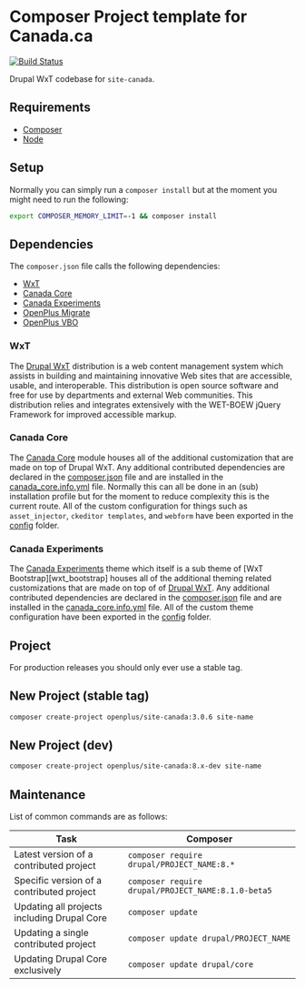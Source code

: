 Composer Project template for Canada.ca
=======================================

[![Build Status][ci-badge]][ci]

Drupal WxT codebase for `site-canada`.

## Requirements

* [Composer][composer]
* [Node][node]

## Setup

Normally you can simply run a `composer install` but at the moment you might need to run the following:

```sh
export COMPOSER_MEMORY_LIMIT=-1 && composer install
```

## Dependencies

The `composer.json` file calls the following dependencies:

* [WxT][wxt]
* [Canada Core][canada_core]
* [Canada Experiments][canada_experiments]
* [OpenPlus Migrate][openplus_migrate]
* [OpenPlus VBO][openplus_vbo]

### WxT

The [Drupal WxT][wxt] distribution is a web content management system which assists in building and maintaining innovative Web sites that are accessible, usable, and interoperable. This distribution is open source software and free for use by departments and external Web communities. This distribution relies and integrates extensively with the WET-BOEW jQuery Framework for improved accessible markup.

### Canada Core

The [Canada Core][canada_core] module houses all of the additional customization that are made on top of Drupal WxT. Any additional contributed dependencies are declared in the [composer.json][canada_core_composer] file and are installed in the [canada_core.info.yml][canada_core_info] file. Normally this can all be done in an (sub) installation profile but for the moment to reduce complexity this is the current route. All of the custom configuration for things such as `asset_injector`, `ckeditor templates`, and `webform` have been exported in the [config][canada_core_config] folder.

### Canada Experiments

The [Canada Experiments][canada_experiments] theme which itself is a sub theme of [WxT Bootstrap][wxt_bootstrap] houses all of the additional theming related customizations that are made on top of of [Drupal WxT][wxt]. Any additional contributed dependencies are declared in the [composer.json][canada_experiments_composer] file and are installed in the [canada_core.info.yml][canada_experiments_info] file. All of the custom theme configuration have been exported in the [config][canada_experiments_config] folder.

## Project

For production releases you should only ever use a stable tag.

## New Project (stable tag)

```sh
composer create-project openplus/site-canada:3.0.6 site-name
```

## New Project (dev)

```sh
composer create-project openplus/site-canada:8.x-dev site-name
```

## Maintenance

List of common commands are as follows:

| Task                                            | Composer                                               |
|-------------------------------------------------|--------------------------------------------------------|
| Latest version of a contributed project         | ```composer require drupal/PROJECT_NAME:8.*```         |
| Specific version of a contributed project       | ```composer require drupal/PROJECT_NAME:8.1.0-beta5``` |
| Updating all projects including Drupal Core     | ```composer update```                                  |
| Updating a single contributed project           | ```composer update drupal/PROJECT_NAME```              |
| Updating Drupal Core exclusively                | ```composer update drupal/core```                      |


[canada_core]:                  https://github.com/openplus/canada_core
[canada_core_composer]:         https://github.com/openplus/canada_core/blob/8.x-1.x/composer.json
[canada_core_info]:             https://github.com/openplus/canada_core/blob/8.x-1.x/canada_core.info.yml
[canada_core_config]:           https://github.com/openplus/canada_core/tree/8.x-1.x/config
[canada_experiments]:           https://github.com/openplus/canada_experiments
[canada_experiments_composer]:  https://github.com/openplus/canada_experiments/blob/8.x-1.x/composer.json
[canada_experiments_info]:      https://github.com/openplus/canada_experiments/blob/8.x-1.x/canada_core.info.yml
[canada_experiments_config]:    https://github.com/openplus/canada_experiments/tree/8.x-1.x/config
[ci]:                           https://travis-ci.com/openplus/site-canada
[ci-badge]:                     https://travis-ci.com/openplus/site-canada.svg?branch=8.x
[composer]:                     https://getcomposer.org
[node]:                         https://nodejs.org
[openplus_migrate]:             https://github.com/openplus/openplus_migrate
[openplus_vbo]:                 https://github.com/openplus/openplus_vbo
[wxt]:                          https://github.com/drupalwxt/wxt

